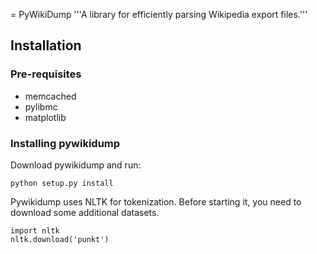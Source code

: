 = PyWikiDump
'''A library for efficiently parsing Wikipedia export files.'''

## Installation

### Pre-requisites

 - memcached
 - pylibmc
 - matplotlib 

### Installing pywikidump

Download pywikidump and run:

    python setup.py install

Pywikidump uses NLTK for tokenization. Before starting it, you need to download some additional datasets.

    import nltk
    nltk.download('punkt')
